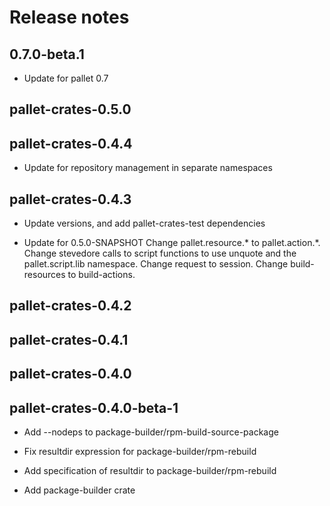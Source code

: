 # Release notes

## 0.7.0-beta.1

- Update for pallet 0.7

## pallet-crates-0.5.0


## pallet-crates-0.4.4

- Update for repository management in separate namespaces


## pallet-crates-0.4.3

- Update versions, and add pallet-crates-test dependencies

- Update for 0.5.0-SNAPSHOT
  Change pallet.resource.* to pallet.action.*. Change stevedore calls to
  script functions to use unquote and the pallet.script.lib namespace. 
  Change request to session.  Change build-resources to build-actions.


## pallet-crates-0.4.2


## pallet-crates-0.4.1


## pallet-crates-0.4.0


## pallet-crates-0.4.0-beta-1

- Add --nodeps to package-builder/rpm-build-source-package

- Fix resultdir expression for package-builder/rpm-rebuild

- Add specification of resultdir to package-builder/rpm-rebuild

- Add package-builder crate
